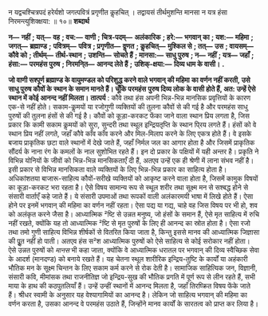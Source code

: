  

न यद्वचश्चित्रपदं हरेर्यशो जगत्पवित्रं प्रगृणीत कॢहचित् । तद्वायसं तीर्थमुशन्ति मानसा न यत्र हंसा निरमन्त्युशिक्क्षया: ॥ १०॥ **शब्दार्थ** 

**न—** **नहीं** **; यत्—** **वह** **; वच:—** **वाणी** **; चित्र-पदम्—** **अलंकारिक** **; हरे:—** **भगवान् का** **; यश:—** **महिमा** **; जगत्—** **ब्रह्माण्ड** **;** **पवित्रम्—** **पवित्र** **; प्रगृणीत—** **वॢणत** **; कॢहचित्—** **मुश्किल से** **; तत्—** **उस** **; वायसम्—** **कौवे को** **; तीर्थम्—** **तीर्थ-स्थान** **;** **उशन्ति—** **सोचते हैं** **; मानसा:—** **साधु पुरुष** **; न—** **नहीं** **; यत्र—** **जहाँ** **; हंसा:—** **परमहंस पुरुष** **; निरमनि्त—** **आनन्द लेते हैं** **;** **उशिक्-क्षया:—** **दिव्य धाम के वासी।** **.** 

**जो वाणी सश्पूर्ण ब्रह्माण्ड के वायुमण्डल को परिशुद्ध करने वाले भगवान् की महिमा** **का वर्णन नहीं करती, उसे साधु पुरुष कौवों के स्थान के समान मानते हैं। चूँकि परमहंस** **पुरुष दिव्य लोक के वासी होते हैं, अत: उन्हें ऐसे स्थान में कोई आनन्द नहीं मिलता।** **तात्पर्य** : कौवे तथा हंस अपनी भिन्न-भिन्न मानसिक प्रवृत्तियों के कारण एक-से नहीं होते। सकाम-कॢमयों या रजोगुणी व्यक्तियों की तुलना कौवों से की गई है और परमहंस साधु पुरुषों की तुलना हंसों से की गई है। कौवों को कूड़ा-करकट फेंका जाने वाला स्थान प्रिय लगता है, जिस प्रकार कि कामी सकाम कॢमयों को सुरा, सुन्दरी तथा स्थूल इन्द्रियतृप्ति के स्थान पि्रय लगते हैं। हंसों को वे स्थान प्रिय नहीं लगते, जहाँ कौवे काँव काँव करने और मिल-मिलाप करने के लिए एकत्र होते हैं। वे इसके बजाय प्राकृतिक छटा वाले स्थानों में देखे जाते हैं, जहाँ निर्मल जल का आगार होता है और जिसमें प्राकृतिक सौंदर्य के नाना रंग के कमलों के नाल सुशोभित रहते हैं। इन दो प्रकार के पक्षियों में यही अन्तर है। प्रकृति ने विभिन्न योनियों के जीवों को भिन्न-भिन्न मानसिकताएँ दी हैं, अतएव उन्हें एक ही श्रेणी में लाना संभव नहीं है। इसी प्रकार से विभिन्न मानसिकता वाले व्यक्तियों के लिए भिन्न-भिन्न प्रकार का साहित्य होता है। अधिकांशतया बाजारू-साहित्य कौवों-सरीखे व्यक्तियों को आकृष्ट करने वाला होता है, जिसमें कामुक विषयों का कूड़ा-करकट भरा रहता है। ऐसे विषय सामान्य रूप से स्थूल शरीर तथा सूक्ष्म मन से सश्बद्ध होने से संसारी वार्ताएँ कहे जाते हैं। ये संसारी उपमाओं तथा रूपकों वाली अलंकारमयी भाषा में लिखे होते हैं। ऐसा होने पर इनमें भगवान् की महिमा का वर्णन नहीं रहता। ऐसा पद्य या गद्य, चाहे वह जिस विषय पर भी हो, शव को अलंकृत करने जैसा है। आध्यात्मिक ²ष्टि से उन्नत मनुष्य, जो हंसों के समान हैं, ऐसे मृत साहित्य में रुचि नहीं रखते, क्योंकि यह तो आध्यात्मिक ²ष्टि से मृत पुरुषों के लिए ही आनन्द का स्रोत होता है। ऐसा रजो तथा तमो गुणी साहित्य विभिन्न शीर्षकों से वितरित किया जाता है, किन्तु इससे मानव की आध्यात्मिक जिज्ञासा की पूॢत नहीं हो पाती। अतएव हंस स²श आध्यात्मिक पुरुषों को ऐसे साहित्य से कोई सरोकार नहीं होता। ऐसे उन्नत पुरुषों को *मानस* भी कहा जाता, क्योंकि वे आध्यात्मिक धरातल पर भगवान् की दिव्य स्वैच्छिक सेवा के आदर्श (मानदण्ड) को बनाये रखते हैं। यह चेतना स्थूल शारीरिक इन्द्रिय-तुष्टि के कार्यों या अहंकारी भौतिक मन के सूक्ष्म चिन्तन के लिए सकाम कर्म करने से रोक देती है। सामाजिक साहित्यिक जन, विज्ञानी, संसारी कवि, मीमांसक तथा राजनीतिज्ञ जो इन्द्रिय-सुख की भौतिक प्रगति में पूर्ण रूप से लीन रहते हैं, सभी माया के हाथ की कठपुतलियाँ हैं। उन्हें उन्हीं स्थानों में आनन्द मिलता है, जहाँ तिरष्क्रित विषय फेंके जाते हैं। श्रीधर स्वामी के अनुसार यह वेश्यागामियों का आनन्द है। लेकिन जो साहित्य भगवान् की महिमा का वर्णन करता है, उसका आनन्द वे परमहंस उठाते हैं, जिन्होंने मानव कार्यों के सारतत्व को प्राप्त कर लिया है। 